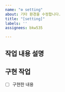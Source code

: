 ```yaml
---
name: "⚙️ setting"
about: 기타 환경을 수정합니다.
title: "[setting]"
labels: ''
assignees: bkw535

---
```


## 작업 내용 설명


## 구현 작업
- [ ] 구현한 내용
